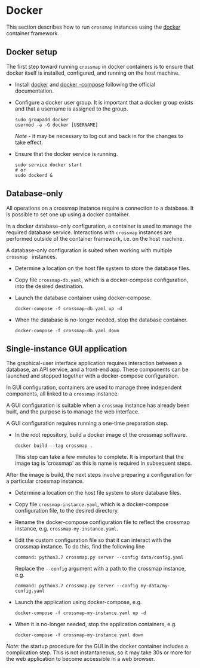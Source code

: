 # Docker

This section describes how to run `crossmap` instances using the 
[docker](www.docker.com) container framework.


## Docker setup

The first step toward running `crossmap` in docker containers is to ensure
 that docker itself is installed, configured, and running on the host machine. 

 - Install [docker](https://docs.docker.com/get-docker/) and [docker
 -compose](https://docs.docker.com/compose/install/) following the official
  documentation. 

 - Configure a docker user group. It is important that a docker group exists
  and that a username is assigned to the group.

    ```
    sudo groupadd docker
    usermod -a -G docker [USERNAME]
    ```

   *Note* - it may be necessary to log out and back in for the changes to
    take effect.

 - Ensure that the docker service is running. 

    ```
    sudo service docker start
    # or
    sudo dockerd &
    ```
    
    
    


## Database-only

All operations on a crossmap instance require a connection to a database. It
 is possible to set one up using a docker container. 
 
In a docker database-only configuration, a container is used to manage the
 required database service. Interactions with `crossmap` instances are
  performed outside of the container framework, i.e. on the host machine.
  
A database-only configuration is suited when working with multiple `crossmap
` instances. 
    
  - Determine a location on the host file system to store the
   database files.
  
  - Copy file `crossmap-db.yaml`, which is a docker-compose configuration, into
   the desired destination.
      
  - Launch the database container using docker-compose.
    
    ```
    docker-compose -f crossmap-db.yaml up -d
    ```

  - When the database is no-longer needed, stop the database container.

    ```
    docker-compose -f crossmap-db.yaml down
    ```
    

## Single-instance GUI application

The graphical-user interface application requires interaction between a
 database, an API service, and a front-end app. These components can be
  launched and stopped together with a docker-compose configuration. 
 
In GUI configuration, containers are used to manage three independent
 components, all linked to a `crossmap` instance. 
 
A GUI configuration is suitable when a `crossmap` instance has already been
 built, and the purpose is to manage the web interface.   
 
A GUI configuration requires running a one-time preparation step.

  - In the root repository, build a docker image of the crossmap software.
  
    ```
    docker build --tag crossmap .
    ``` 
 
    This step can take a few minutes to complete. It is important that the
     image tag is 'crossmap' as this is name is required in subsequent steps.

After the image is build, the next steps involve preparing a configuration
 for a particular crossmap instance.
 
  - Determine a location on the host file system to store database files.
 
  - Copy file `crossmap-instance.yaml`, which is a docker-compose
  configuration file, to the desired directory.
  
  - Rename the docker-compose configuration file to reflect the crossmap
   instance, e.g. `crossmap-my-instance.yaml`.
   
  - Edit the custom configuration file so that it can interact with the
   crossmap instance. To do this, find the following line
   
    ```
    command: python3.7 crossmap.py server --config data/config.yaml
    ``` 

    Replace the `--config` argument with a path to the crossmap instance, e.g.
    
    ```
    command: python3.7 crossmap.py server --config my-data/my-config.yaml
    ``` 
    
  - Launch the application using docker-compose, e.g.
        
    ```
    docker-compose -f crossmap-my-instance.yaml up -d
    ```
    
  - When it is no-longer needed, stop the application containers, e.g.
    
    ```
    docker-compose -f crossmap-my-instance.yaml down
    ```

*Note:* the startup procedure for the GUI in the docker container includes a
 complication step. This is not instantaneous, so it may take 30s or more for
  the web application to become accessible in a web browser.
